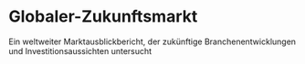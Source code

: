 # Globaler-Zukunftsmarkt
 Ein weltweiter Marktausblickbericht, der zukünftige Branchenentwicklungen und Investitionsaussichten untersucht
